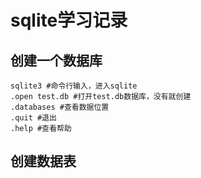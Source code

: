 # sqlite学习记录

## 创建一个数据库
```
sqlite3 #命令行输入，进入sqlite
.open test.db #打开test.db数据库，没有就创建
.databases #查看数据位置
.quit #退出
.help #查看帮助
```
## 创建数据表
```

```
